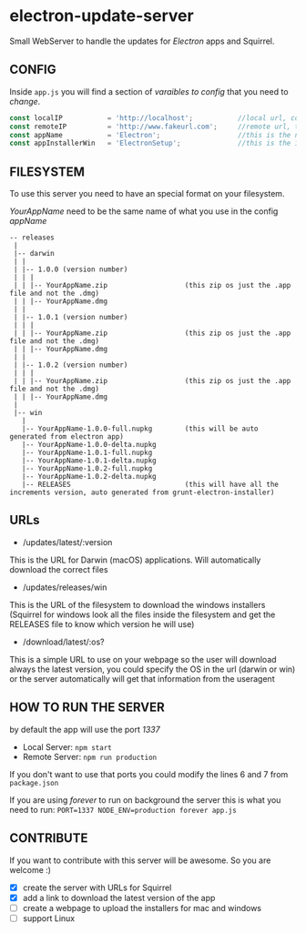 # electron-update-server

Small WebServer to handle the updates for *Electron* apps and Squirrel.

## CONFIG ##

Inside `app.js` you will find a section of *varaibles to config* that you need to *change*.

```javascript
const localIP           = 'http://localhost';           //local url, could be an IP of your network
const remoteIP          = 'http://www.fakeurl.com';     //remote url, this will be the production url
const appName           = 'Electron';                   //this is the name of your app (the installers will have this name Electron.app Electron.dmg etc)
const appInstallerWin   = 'ElectronSetup';              //this is the installer name that https://github.com/electron/grunt-electron-installer will generate
```

## FILESYSTEM ##

To use this server you need to have an special format on your filesystem.

*YourAppName* need to be the same name of what you use in the config *appName*

```
-- releases
 |
 |-- darwin
 | |
 | |-- 1.0.0 (version number)
 | | |
 | | |-- YourAppName.zip                   (this zip os just the .app file and not the .dmg)
 | | |-- YourAppName.dmg
 | |
 | |-- 1.0.1 (version number)
 | | |
 | | |-- YourAppName.zip                   (this zip os just the .app file and not the .dmg)
 | | |-- YourAppName.dmg
 | |
 | |-- 1.0.2 (version number)
 | | |
 | | |-- YourAppName.zip                   (this zip os just the .app file and not the .dmg)
 | | |-- YourAppName.dmg
 |
 |-- win
   |
   |-- YourAppName-1.0.0-full.nupkg        (this will be auto generated from electron app)
   |-- YourAppName-1.0.0-delta.nupkg
   |-- YourAppName-1.0.1-full.nupkg
   |-- YourAppName-1.0.1-delta.nupkg
   |-- YourAppName-1.0.2-full.nupkg
   |-- YourAppName-1.0.2-delta.nupkg
   |-- RELEASES                            (this will have all the increments version, auto generated from grunt-electron-installer)

```

## URLs ##

- /updates/latest/:version 

This is the URL for Darwin (macOS) applications. Will automatically download the correct files

- /updates/releases/win

This is the URL of the filesystem to download the windows installers (Squirrel for windows look all the files inside the filesystem and get the RELEASES file to know which version he will use)

- /download/latest/:os?

This is a simple URL to use on your webpage so the user will download always the latest version, you could specify the OS in the url (darwin or win) or the server automatically will get that information from the useragent

## HOW TO RUN THE SERVER ##

by default the app will use the port *1337*

- Local Server: `npm start`
- Remote Server: `npm run production`

If you don't want to use that ports you could modify the lines 6 and 7 from `package.json`

If you are using *forever* to run on background the server this is what you need to run: `PORT=1337 NODE_ENV=production forever app.js`


## CONTRIBUTE ##

If you want to contribute with this server will be awesome. So you are welcome :)

- [x] create the server with URLs for Squirrel
- [x] add a link to download the latest version of the app
- [ ] create a webpage to upload the installers for mac and windows
- [ ] support Linux
